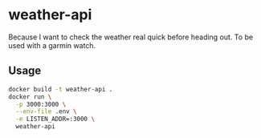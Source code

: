 # weather-api

Because I want to check the weather real quick before heading out. To be used with a garmin watch.

## Usage

```bash
docker build -t weather-api .
docker run \
  -p 3000:3000 \
  --env-file .env \
  -e LISTEN_ADDR=:3000 \
  weather-api
```
